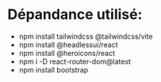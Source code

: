 # Dépandance utilisé:
- npm install tailwindcss @tailwindcss/vite
- npm install @headlessui/react
- npm install @heroicons/react
- npm i -D react-router-dom@latest
- npm install bootstrap